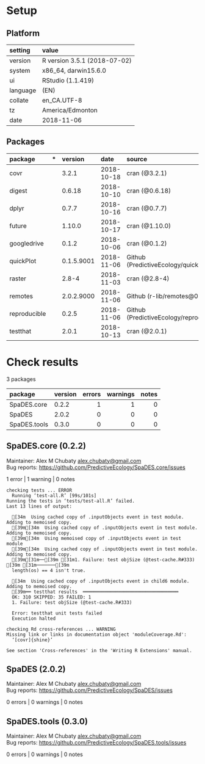 # Setup

## Platform

|setting  |value                        |
|:--------|:----------------------------|
|version  |R version 3.5.1 (2018-07-02) |
|system   |x86_64, darwin15.6.0         |
|ui       |RStudio (1.1.419)            |
|language |(EN)                         |
|collate  |en_CA.UTF-8                  |
|tz       |America/Edmonton             |
|date     |2018-11-06                   |

## Packages

|package      |*  |version    |date       |source                                          |
|:------------|:--|:----------|:----------|:-----------------------------------------------|
|covr         |   |3.2.1      |2018-10-18 |cran (@3.2.1)                                   |
|digest       |   |0.6.18     |2018-10-10 |cran (@0.6.18)                                  |
|dplyr        |   |0.7.7      |2018-10-16 |cran (@0.7.7)                                   |
|future       |   |1.10.0     |2018-10-17 |cran (@1.10.0)                                  |
|googledrive  |   |0.1.2      |2018-10-06 |cran (@0.1.2)                                   |
|quickPlot    |   |0.1.5.9001 |2018-11-06 |Github (PredictiveEcology/quickPlot@1c701e1)    |
|raster       |   |2.8-4      |2018-11-03 |cran (@2.8-4)                                   |
|remotes      |   |2.0.2.9000 |2018-11-06 |Github (r-lib/remotes@05091df)                  |
|reproducible |   |0.2.5      |2018-11-06 |Github (PredictiveEcology/reproducible@b1adf13) |
|testthat     |   |2.0.1      |2018-10-13 |cran (@2.0.1)                                   |

# Check results

3 packages

|package      |version | errors| warnings| notes|
|:------------|:-------|------:|--------:|-----:|
|SpaDES.core  |0.2.2   |      1|        1|     0|
|SpaDES       |2.0.2   |      0|        0|     0|
|SpaDES.tools |0.3.0   |      0|        0|     0|

## SpaDES.core (0.2.2)
Maintainer: Alex M Chubaty <alex.chubaty@gmail.com>  
Bug reports: https://github.com/PredictiveEcology/SpaDES.core/issues

1 error  | 1 warning  | 0 notes

```
checking tests ... ERROR
  Running ‘test-all.R’ [99s/101s]
Running the tests in ‘tests/test-all.R’ failed.
Last 13 lines of output:
  
  [34m  Using cached copy of .inputObjects event in test module. Adding to memoised copy.
  [39m[34m  Using cached copy of .inputObjects event in test module. Adding to memoised copy.
  [39m[34m  Using memoised copy of .inputObjects event in test module
  [39m[34m  Using cached copy of .inputObjects event in test module. Adding to memoised copy.
  [39m[31m──[39m [31m1. Failure: test objSize (@test-cache.R#333) [39m [31m───────[39m
  length(os) == 4 isn't true.
  
  [34m  Using cached copy of .inputObjects event in child6 module. Adding to memoised copy.
  [39m══ testthat results  ═══════════════════════════════════
  OK: 310 SKIPPED: 35 FAILED: 1
  1. Failure: test objSize (@test-cache.R#333) 
  
  Error: testthat unit tests failed
  Execution halted

checking Rd cross-references ... WARNING
Missing link or links in documentation object 'moduleCoverage.Rd':
  ‘[covr]{shine}’

See section 'Cross-references' in the 'Writing R Extensions' manual.

```

## SpaDES (2.0.2)
Maintainer: Alex M Chubaty <alex.chubaty@gmail.com>  
Bug reports: https://github.com/PredictiveEcology/SpaDES/issues

0 errors | 0 warnings | 0 notes

## SpaDES.tools (0.3.0)
Maintainer: Alex M Chubaty <alex.chubaty@gmail.com>  
Bug reports: https://github.com/PredictiveEcology/SpaDES.tools/issues

0 errors | 0 warnings | 0 notes


